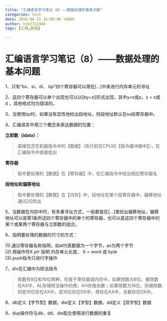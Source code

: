 ```yaml
---
title: "汇编语言学习笔记（8）——数据处理的基本问题"
categories: tech
date: 2016-06-15 16:00:00 +0800
author: hjb2722404
tags: [汇编,数据]

---
```


# 汇编语言学习笔记（8）——数据处理的基本问题

1、只有“bx、si、di、  bp”四个寄存器可以用在[…]中来进行内存单元的寻址

2、这四个寄存器可以单个出现也可以以[by+zi]形式出现，其中y=x或p，z = s或d ，其他格式均为错误的。

3、当使用bp时，如果没有显性地给出段地址，则段地址默认在ss段寄存器中。

4、汇编语言中用三个概念来表达数据的位置：

**立即数（idata）：**

<blockquote>
  直接包含在机器指令中的【数据】（执行前在CPU的【指令缓冲器中】），在汇编指令中直接给出
</blockquote>

**寄存器**

<blockquote>
  指令要处理的【数据】在【寄存器】中，在汇编指令中给出相应寄存器名
</blockquote>

**段地址和偏移地址**

<blockquote>
  指令要处理的【数据】在【内存】中，段地址在某个段寄存器中，偏移地址通过[X]给出
</blockquote>

5、当数据在内存中时，有多重寻址方式，一般都是在[…]里给出偏移地址，偏移地址可以是第1条所述四个寄存器中的单个的寄存器，也可以是这四个寄存器中的某个或某两个寄存器与立即数的组合。

6、指明要处理的数据的尺寸的方式：

(1).通过寄存器名称指明，如al代表数据为一个字节，ax为两个字节     
(2).用操作符X ptr 指明    内存单元长度， X = word 或 byte     
(3).push指令只进行字操作

7、div在汇编中为除法指令

<blockquote>
  除数有8位和16位两种，存放于寄存器或内存中，如果除数为8位，被除数在AX中，AL存储除法操作的商，AH存放余数；如果除数为16位，则被除数的低16位存在AX中，高16位存在DX中，商存在AX中，余数存在DX中。
</blockquote>

8、db定义【字节型】数据，dw定义【字型】数据，dd定义【双字型】数据

9、dup操作符与db、dd、dw配合使用进行数据的重复
